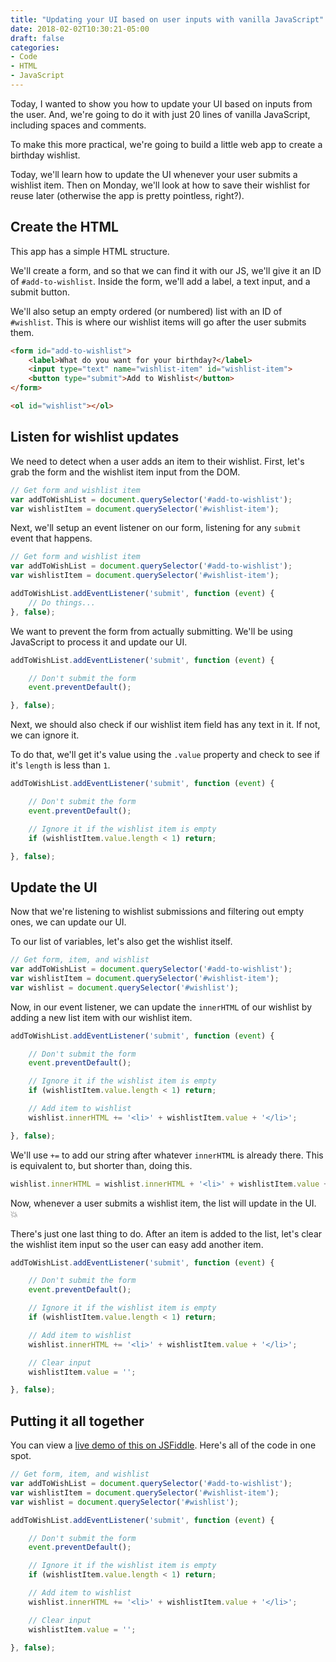 ```yaml
---
title: "Updating your UI based on user inputs with vanilla JavaScript"
date: 2018-02-02T10:30:21-05:00
draft: false
categories:
- Code
- HTML
- JavaScript
---
```


Today, I wanted to show you how to update your UI based on inputs from the user. And, we're going to do it with just 20 lines of vanilla JavaScript, including spaces and comments.

To make this more practical, we're going to build a little web app to create a birthday wishlist.

Today, we'll learn how to update the UI whenever your user submits a wishlist item. Then on Monday, we'll look at how to save their wishlist for reuse later (otherwise the app is pretty pointless, right?).

## Create the HTML

This app has a simple HTML structure.

We'll create a form, and so that we can find it with our JS, we'll give it an ID of `#add-to-wishlist`. Inside the form, we'll add a label, a text input, and a submit button.

We'll also setup an empty ordered (or numbered) list with an ID of `#wishlist`. This is where our wishlist items will go after the user submits them.

```html
<form id="add-to-wishlist">
	<label>What do you want for your birthday?</label>
	<input type="text" name="wishlist-item" id="wishlist-item">
	<button type="submit">Add to Wishlist</button>
</form>

<ol id="wishlist"></ol>
```

## Listen for wishlist updates

We need to detect when a user adds an item to their wishlist. First, let's grab the form and the wishlist item input from the DOM.

```js
// Get form and wishlist item
var addToWishList = document.querySelector('#add-to-wishlist');
var wishlistItem = document.querySelector('#wishlist-item');
```

Next, we'll setup an event listener on our form, listening for any `submit` event that happens.

```js
// Get form and wishlist item
var addToWishList = document.querySelector('#add-to-wishlist');
var wishlistItem = document.querySelector('#wishlist-item');

addToWishList.addEventListener('submit', function (event) {
	// Do things...
}, false);
```

We want to prevent the form from actually submitting. We'll be using JavaScript to process it and update our UI.

```js
addToWishList.addEventListener('submit', function (event) {

	// Don't submit the form
	event.preventDefault();

}, false);
```

Next, we should also check if our wishlist item field has any text in it. If not, we can ignore it.

To do that, we'll get it's value using the `.value` property and check to see if it's `length` is less than `1`.

```js
addToWishList.addEventListener('submit', function (event) {

	// Don't submit the form
	event.preventDefault();

	// Ignore it if the wishlist item is empty
	if (wishlistItem.value.length < 1) return;

}, false);
```

## Update the UI

Now that we're listening to wishlist submissions and filtering out empty ones, we can update our UI.

To our list of variables, let's also get the wishlist itself.

```js
// Get form, item, and wishlist
var addToWishList = document.querySelector('#add-to-wishlist');
var wishlistItem = document.querySelector('#wishlist-item');
var wishlist = document.querySelector('#wishlist');
```

Now, in our event listener, we can update the `innerHTML` of our wishlist by adding a new list item with our wishlist item.

```js
addToWishList.addEventListener('submit', function (event) {

	// Don't submit the form
	event.preventDefault();

	// Ignore it if the wishlist item is empty
	if (wishlistItem.value.length < 1) return;

	// Add item to wishlist
	wishlist.innerHTML += '<li>' + wishlistItem.value + '</li>';

}, false);
```

We'll use `+=` to add our string after whatever `innerHTML` is already there. This is equivalent to, but shorter than, doing this.

```js
wishlist.innerHTML = wishlist.innerHTML + '<li>' + wishlistItem.value + '</li>';
```

Now, whenever a user submits a wishlist item, the list will update in the UI. 💥

There's just one last thing to do. After an item is added to the list, let's clear the wishlist item input so the user can easy add another item.

```js
addToWishList.addEventListener('submit', function (event) {

	// Don't submit the form
	event.preventDefault();

	// Ignore it if the wishlist item is empty
	if (wishlistItem.value.length < 1) return;

	// Add item to wishlist
	wishlist.innerHTML += '<li>' + wishlistItem.value + '</li>';

	// Clear input
	wishlistItem.value = '';

}, false);
```

## Putting it all together

You can view a [live demo of this on JSFiddle](https://jsfiddle.net/cferdinandi/jhgqsm5g/4/). Here's all of the code in one spot.

```js
// Get form, item, and wishlist
var addToWishList = document.querySelector('#add-to-wishlist');
var wishlistItem = document.querySelector('#wishlist-item');
var wishlist = document.querySelector('#wishlist');

addToWishList.addEventListener('submit', function (event) {

	// Don't submit the form
	event.preventDefault();

	// Ignore it if the wishlist item is empty
	if (wishlistItem.value.length < 1) return;

	// Add item to wishlist
	wishlist.innerHTML += '<li>' + wishlistItem.value + '</li>';

	// Clear input
	wishlistItem.value = '';

}, false);
```